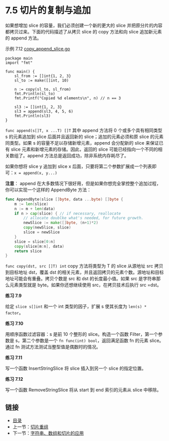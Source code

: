 # 7.5 切片的复制与追加

如果想增加 slice 的容量，我们必须创建一个新的更大的 slice 并把原分片的内容都拷贝过来。下面的代码描述了从拷贝 slice 的 copy 方法和向 slice 追加新元素的 append 方法。

示例 7.12 [copy_append_slice.go](examples/chapter_7/copy_append_slice.go)

    package main
    import "fmt"

    func main() {
    	sl_from := []int{1, 2, 3}
    	sl_to := make([]int, 10)

    	n := copy(sl_to, sl_from)
    	fmt.Println(sl_to)
    	fmt.Printf("Copied %d elements\n", n) // n == 3

    	sl3 := []int{1, 2, 3}
    	sl3 = append(sl3, 4, 5, 6)
    	fmt.Println(sl3)
    }

`func append(s[]T, x ...T) []T` 其中 append 方法将 0 个或多个具有相同类型 s 的元素追加到 slice 后面并且返回新的 slice；追加的元素必须和原 slice 的元素同类型。如果 s 的容量不足以存储新增元素，append 会分配新的 slice 来保证已有 slice 元素和新增元素的存储。因此，返回的 slice 可能已经指向一个不同的相关数组了。append 方法总是返回成功，除非系统内存耗尽了。

如果你想将 slice y 追加到 slice x 后面，只要将第二个参数扩展成一个列表即可：`x = append(x, y...)`

**注意**： append 在大多数情况下很好用，但是如果你想完全掌控整个追加过程，你可以实现一个这样的 AppendByte 方法：

```go
func AppendByte(slice []byte, data ...byte) []byte {
	m := len(slice)
	n := m + len(data)
	if n > cap(slice) { // if necessary, reallocate
		// allocate doublke what's needed, for future growth.
		newSlice := make([]byte, (n+1)*2)
		copy(newSlice, slice)
		slice = newSlice
	}
	slice = slice[0:n]
	copy(slice[m:n], data)
	return slice
}
```

`func copy(dst, src []T) int` copy 方法将类型为 T 的 slice 从源地址 src 拷贝到目标地址 dst，覆盖 dst 的相关元素，并且返回拷贝的元素个数。源地址和目标地址可能会有重叠。拷贝个数是 src 和 dst 的长度最小值。如果 src 是字符串那么元素类型就是 byte。如果你还想继续使用 src，在拷贝技术后执行 src =dst。

**练习 7.9**

给定 `slice s[]int` 和一个 int 类型的因子，扩展 s 使其长度为 `len(s) * factor`。

**练习 7.10**

用顺序函数过滤容器：s 是前 10 个整形的 slice。构造一个函数 Filter，第一个参数是 s，第二个参数是一个 `fn func(int) bool`，返回满足函数 fn 的元素 slice。通过 fn 测试方法测试当整型值是偶数时的情况。

**练习 7.11**

写一个函数 InsertStringSlice 将 slice 插入到另一个 slice 的指定位置。

**练习 7.12**

写一个函数 RemoveStringSlice 将从 start 到 end 索引的元素从 slice 中移除。

## 链接

- [目录](directory.md)
- 上一节：[切片重组](07.4.md)
- 下一节：[字符串、数组和切片的应用](07.6.md)
